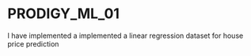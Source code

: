 # PRODIGY_ML_01
I have implemented a implemented a linear regression dataset for house price prediction
